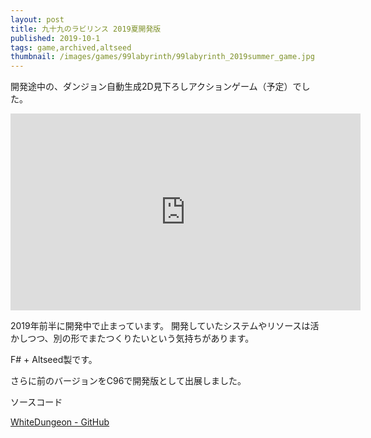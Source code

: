 ```yaml
---
layout: post
title: 九十九のラビリンス 2019夏開発版
published: 2019-10-1
tags: game,archived,altseed
thumbnail: /images/games/99labyrinth/99labyrinth_2019summer_game.jpg
---
```


開発途中の、ダンジョン自動生成2D見下ろしアクションゲーム（予定）でした。

<!--more-->

<iframe width="560" height="315" src="https://www.youtube.com/embed/-SMUDiT-xSw" frameborder="0" allow="accelerometer; autoplay; clipboard-write; encrypted-media; gyroscope; picture-in-picture" allowfullscreen></iframe>

2019年前半に開発中で止まっています。
開発していたシステムやリソースは活かしつつ、別の形でまたつくりたいという気持ちがあります。

F# + Altseed製です。

さらに前のバージョンをC96で開発版として出展しました。

ソースコード

[WhiteDungeon - GitHub](https://github.com/wraikny/WhiteDungeon)
